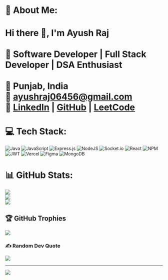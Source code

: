 # 💫 About Me:
# Hi there 👋, I'm Ayush Raj<br><br>🚀 **Software Developer | Full Stack Developer | DSA Enthusiast**<br><br>📍 Punjab, India  <br>📧 [ayushraj06456@gmail.com](mailto:ayushraj06456@gmail.com)  <br>🔗 [LinkedIn](https://linkedin.com/in/ayushraj03022005) | [GitHub](https://github.com/ayush-raj-03022005) | [LeetCode](https://leetcode.com/u/ayushraj06456/)<br>


# 💻 Tech Stack:
![Java](https://img.shields.io/badge/java-%23ED8B00.svg?style=for-the-badge&logo=openjdk&logoColor=white) ![JavaScript](https://img.shields.io/badge/javascript-%23323330.svg?style=for-the-badge&logo=javascript&logoColor=%23F7DF1E) ![Express.js](https://img.shields.io/badge/express.js-%23404d59.svg?style=for-the-badge&logo=express&logoColor=%2361DAFB) ![NodeJS](https://img.shields.io/badge/node.js-6DA55F?style=for-the-badge&logo=node.js&logoColor=white) ![Socket.io](https://img.shields.io/badge/Socket.io-black?style=for-the-badge&logo=socket.io&badgeColor=010101) ![React](https://img.shields.io/badge/react-%2320232a.svg?style=for-the-badge&logo=react&logoColor=%2361DAFB) ![NPM](https://img.shields.io/badge/NPM-%23CB3837.svg?style=for-the-badge&logo=npm&logoColor=white) ![JWT](https://img.shields.io/badge/JWT-black?style=for-the-badge&logo=JSON%20web%20tokens) ![Vercel](https://img.shields.io/badge/vercel-%23000000.svg?style=for-the-badge&logo=vercel&logoColor=white) ![Figma](https://img.shields.io/badge/figma-%23F24E1E.svg?style=for-the-badge&logo=figma&logoColor=white) ![MongoDB](https://img.shields.io/badge/MongoDB-%234ea94b.svg?style=for-the-badge&logo=mongodb&logoColor=white)
# 📊 GitHub Stats:
![](https://github-readme-stats.vercel.app/api?username=ayush-raj-03022005&theme=dark&hide_border=false&include_all_commits=true&count_private=true)<br/>
![](https://nirzak-streak-stats.vercel.app/?user=ayush-raj-03022005&theme=dark&hide_border=false)<br/>
![](https://github-readme-stats.vercel.app/api/top-langs/?username=ayush-raj-03022005&theme=dark&hide_border=false&include_all_commits=true&count_private=true&layout=compact)

## 🏆 GitHub Trophies
![](https://github-profile-trophy.vercel.app/?username=ayush-raj-03022005&theme=radical&no-frame=false&no-bg=true&margin-w=4)

### ✍️ Random Dev Quote
![](https://quotes-github-readme.vercel.app/api?type=horizontal&theme=radical)

---
[![](https://visitcount.itsvg.in/api?id=ayush-raj-03022005&icon=0&color=0)](https://visitcount.itsvg.in)
